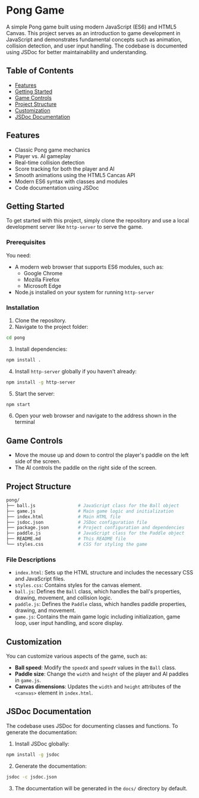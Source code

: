 # Pong Game

A simple Pong game built using modern JavaScript (ES6) and HTML5 Canvas. This project serves as an introduction to game development in JavaScript and demonstrates fundamental concepts such as animation, collision detection, and user input handling. The codebase is documented using JSDoc for better maintainability and understanding.

## Table of Contents
- [Features](#features)
- [Getting Started](#getting-started)
- [Game Controls](#game-controls)
- [Project Structure](#project-structure)
- [Customization](#customization)
- [JSDoc Documentation](#jsdoc-documentation)

## Features
- Classic Pong game mechanics
- Player vs. AI gameplay
- Real-time collision detection
- Score tracking for both the player and AI
- Smooth animations using the HTML5 Cancas API
- Modern ES6 syntax with classes and modules
- Code documentation using JSDoc

## Getting Started
To get started with this project, simply clone the repository and use a local development server like `http-server` to serve the game.

### Prerequisites
You need:
- A modern web browser that supports ES6 modules, such as:
  - Google Chrome
  - Mozilla Firefox
  - Microsoft Edge
- Node.js installed on your system for running `http-server`

### Installation
1. Clone the repository.
2. Navigate to the project folder:
  ```bash
  cd pong
  ```
3. Install dependencies:
  ```bash
  npm install .
  ```
4. Install `http-server` globally if you haven't already:
  ```bash
  npm install -g http-server
  ```
5. Start the server:
  ```bash
  npm start
  ```
6. Open your web browser and navigate to the address shown in the terminal

## Game Controls
- Move the mouse up and down to control the player's paddle on the left side of the screen.
- The AI controls the paddle on the right side of the screen.

## Project Structure
```bash
pong/
├── ball.js                # JavaScript class for the Ball object
├── game.js                # Main game logic and initialization
├── index.html             # Main HTML file
├── jsdoc.json             # JSDoc configuration file
├── package.json           # Project configuration and dependencies
├── paddle.js              # JavaScript class for the Paddle object
├── README.md              # This README file
└── styles.css             # CSS for styling the game
```

### File Descriptions
- `index.html`: Sets up the HTML structure and includes the necessary CSS and JavaScript files.
- `styles.css`: Contains styles for the canvas element.
- `ball.js`: Defines the `Ball` class, which handles the ball's properties, drawing, movement, and collision logic.
- `paddle.js`: Defines the `Paddle` class, which handles paddle properties, drawing, and movement.
- `game.js`: Contains the main game logic including initialization, game loop, user input handling, and score display.

## Customization
You can customize various aspects of the game, such as:
- **Ball speed**: Modify the `speedX` and `speedY` values in the `Ball` class.
- **Paddle size**: Change the `width` and `height` of the player and AI paddles in `game.js`.
- **Canvas dimensions**: Updates the `width` and `height` attributes of the `<canvas>` element in `index.html`.

## JSDoc Documentation
The codebase uses JSDoc for documenting classes and functions. To generate the documentation:
1. Install JSDoc globally:
  ```bash
  npm install -g jsdoc
  ```
2. Generate the documentation:
  ```bash
  jsdoc -c jsdoc.json
  ```
3. The documentation will be generated in the `docs/` directory by default.
